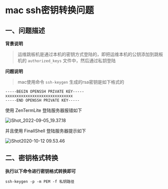 # mac ssh密钥转换问题

## 一、问题描述

**背景说明**

> 运维跳板机是通过本机的密钥方式登陆的，即把运维本机的公钥添加到跳板机的 `authorized_keys` 文件中，然后通过私钥登陆





**问题说明**

> mac使用命令 `ssh-keygen` 生成的rsa密钥是如下格式的

```
-----BEGIN OPENSSH PRIVATE KEY-----
xxxxxxxxxxxxxxxxxxxxxxxxxxxxxx
-----END OPENSSH PRIVATE KEY-----
```



使用 ZenTermLite 登陆服务器报错如下

![iShot_2022-09-05_19.37.18](https://gitea.pptfz.cn/pptfz/picgo-images/raw/branch/master/img/iShot_2022-09-05_19.37.18.png)



并且使用 FinallShell 登陆服务器提示如下

![iShot2020-10-12 09.53.46](https://gitea.pptfz.cn/pptfz/picgo-images/raw/branch/master/img/iShot2020-10-12%2009.53.46.png)



## 二、密钥格式转换

**执行以下命令进行密钥格式转换即可**

```shell
ssh-keygen -p -m PEM -f 私钥路径
```

